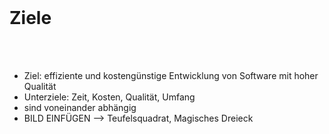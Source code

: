<br>

# Ziele
<br>
<br>

- Ziel: effiziente und kostengünstige Entwicklung von Software mit hoher Qualität
- Unterziele: Zeit, Kosten, Qualität, Umfang
- sind voneinander abhängig
- BILD EINFÜGEN --> Teufelsquadrat, Magisches Dreieck